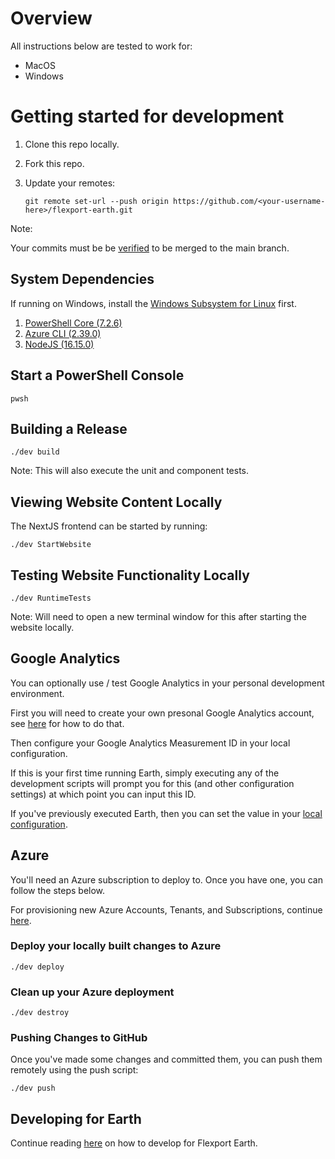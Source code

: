 # Overview

All instructions below are tested to work for:
- MacOS
- Windows

# Getting started for development

1. Clone this repo locally.
2. Fork this repo.
3. Update your remotes:

    `git remote set-url --push origin https://github.com/<your-username-here>/flexport-earth.git`

Note:

Your commits must be be [verified](https://docs.github.com/en/authentication/managing-commit-signature-verification) to be merged to the main branch.

## System Dependencies

If running on Windows, install the [Windows Subsystem for Linux](https://docs.microsoft.com/en-us/windows/wsl/install) first.

1. [PowerShell Core (7.2.6)](https://docs.microsoft.com/en-us/powershell/scripting/install/installing-powershell)
2. [Azure CLI (2.39.0)](https://docs.microsoft.com/en-us/cli/azure/install-azure-cli)
3. [NodeJS (16.15.0)](https://nodejs.org/en/download/)

## Start a PowerShell Console

    pwsh

## Building a Release

    ./dev build

Note: This will also execute the unit and component tests.

## Viewing Website Content Locally

The NextJS frontend can be started by running:

    ./dev StartWebsite

## Testing Website Functionality Locally

    ./dev RuntimeTests

Note: Will need to open a new terminal window for this after starting the website locally.

## Google Analytics

You can optionally use / test Google Analytics in your personal development environment.

First you will need to create your own presonal Google Analytics account, see [here](../../product/docs/administrative-features/reporting-and-analytics/google-analytics/README.md#how-to-provision-a-new-google-analytics-account-for-a-new-earth-environment) for how to do that.

Then configure your Google Analytics Measurement ID in your local configuration.

If this is your first time running Earth, simply executing any of the development scripts will prompt you for this (and other configuration settings) at which point you can input this ID.

If you've previously executed Earth, then you can set the value in your [local configuration](./configuration/LocalDevelopment.md).

## Azure

You'll need an Azure subscription to deploy to. Once you have one, you can follow the steps below.

For provisioning new Azure Accounts, Tenants, and Subscriptions, continue [here](/src/azure/provisioning/README.md).

### Deploy your locally built changes to Azure

    ./dev deploy

### Clean up your Azure deployment

    ./dev destroy

### Pushing Changes to GitHub

Once you've made some changes and committed them, you can push them remotely using the push script:

    ./dev push

## Developing for Earth

Continue reading [here](./) on how to develop for Flexport Earth.
